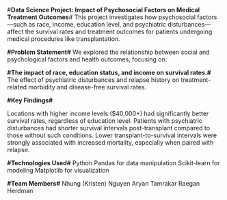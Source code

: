 #**Data Science Project: Impact of Psychosocial Factors on Medical Treatment Outcomes**#
This project investigates how psychosocial factors—such as race, income, education level, and psychiatric disturbances—affect the survival rates and treatment outcomes for patients undergoing medical procedures like transplantation.

**#Problem Statement#**
We explored the relationship between social and psychological factors and health outcomes, focusing on:

**#The impact of race, education status, and income on survival rates.#**
The effect of psychiatric disturbances and relapse history on treatment-related morbidity and disease-free survival rates.

**#Key Findings#**

Locations with higher income levels ($40,000+) had significantly better survival rates, regardless of education level.
Patients with psychiatric disturbances had shorter survival intervals post-transplant compared to those without such conditions.
Lower transplant-to-survival intervals were strongly associated with increased mortality, especially when paired with relapse.

**#Technologies Used#**
Python
Pandas for data manipulation
Scikit-learn for modeling
Matplotlib for visualization

**#Team Members#**
Nhung (Kristen) Nguyen
Aryan Tamrakar
Raegan Herdman
